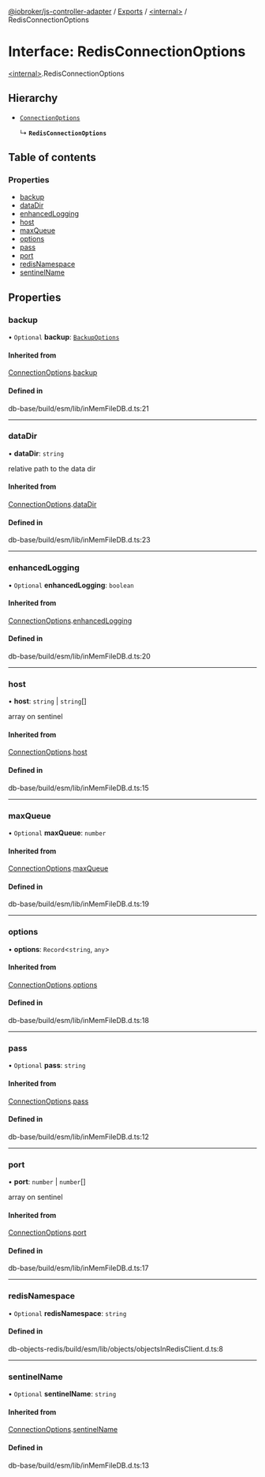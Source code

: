 [@iobroker/js-controller-adapter](../README.md) / [Exports](../modules.md) / [\<internal\>](../modules/internal_.md) / RedisConnectionOptions

# Interface: RedisConnectionOptions

[\<internal\>](../modules/internal_.md).RedisConnectionOptions

## Hierarchy

- [`ConnectionOptions`](internal_.ConnectionOptions.md)

  ↳ **`RedisConnectionOptions`**

## Table of contents

### Properties

- [backup](internal_.RedisConnectionOptions.md#backup)
- [dataDir](internal_.RedisConnectionOptions.md#datadir)
- [enhancedLogging](internal_.RedisConnectionOptions.md#enhancedlogging)
- [host](internal_.RedisConnectionOptions.md#host)
- [maxQueue](internal_.RedisConnectionOptions.md#maxqueue)
- [options](internal_.RedisConnectionOptions.md#options)
- [pass](internal_.RedisConnectionOptions.md#pass)
- [port](internal_.RedisConnectionOptions.md#port)
- [redisNamespace](internal_.RedisConnectionOptions.md#redisnamespace)
- [sentinelName](internal_.RedisConnectionOptions.md#sentinelname)

## Properties

### backup

• `Optional` **backup**: [`BackupOptions`](internal_.BackupOptions.md)

#### Inherited from

[ConnectionOptions](internal_.ConnectionOptions.md).[backup](internal_.ConnectionOptions.md#backup)

#### Defined in

db-base/build/esm/lib/inMemFileDB.d.ts:21

___

### dataDir

• **dataDir**: `string`

relative path to the data dir

#### Inherited from

[ConnectionOptions](internal_.ConnectionOptions.md).[dataDir](internal_.ConnectionOptions.md#datadir)

#### Defined in

db-base/build/esm/lib/inMemFileDB.d.ts:23

___

### enhancedLogging

• `Optional` **enhancedLogging**: `boolean`

#### Inherited from

[ConnectionOptions](internal_.ConnectionOptions.md).[enhancedLogging](internal_.ConnectionOptions.md#enhancedlogging)

#### Defined in

db-base/build/esm/lib/inMemFileDB.d.ts:20

___

### host

• **host**: `string` \| `string`[]

array on sentinel

#### Inherited from

[ConnectionOptions](internal_.ConnectionOptions.md).[host](internal_.ConnectionOptions.md#host)

#### Defined in

db-base/build/esm/lib/inMemFileDB.d.ts:15

___

### maxQueue

• `Optional` **maxQueue**: `number`

#### Inherited from

[ConnectionOptions](internal_.ConnectionOptions.md).[maxQueue](internal_.ConnectionOptions.md#maxqueue)

#### Defined in

db-base/build/esm/lib/inMemFileDB.d.ts:19

___

### options

• **options**: `Record`\<`string`, `any`\>

#### Inherited from

[ConnectionOptions](internal_.ConnectionOptions.md).[options](internal_.ConnectionOptions.md#options)

#### Defined in

db-base/build/esm/lib/inMemFileDB.d.ts:18

___

### pass

• `Optional` **pass**: `string`

#### Inherited from

[ConnectionOptions](internal_.ConnectionOptions.md).[pass](internal_.ConnectionOptions.md#pass)

#### Defined in

db-base/build/esm/lib/inMemFileDB.d.ts:12

___

### port

• **port**: `number` \| `number`[]

array on sentinel

#### Inherited from

[ConnectionOptions](internal_.ConnectionOptions.md).[port](internal_.ConnectionOptions.md#port)

#### Defined in

db-base/build/esm/lib/inMemFileDB.d.ts:17

___

### redisNamespace

• `Optional` **redisNamespace**: `string`

#### Defined in

db-objects-redis/build/esm/lib/objects/objectsInRedisClient.d.ts:8

___

### sentinelName

• `Optional` **sentinelName**: `string`

#### Inherited from

[ConnectionOptions](internal_.ConnectionOptions.md).[sentinelName](internal_.ConnectionOptions.md#sentinelname)

#### Defined in

db-base/build/esm/lib/inMemFileDB.d.ts:13
